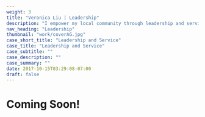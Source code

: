 ```yaml
---
weight: 3
title: "Veronica Liu | Leadership"
description: "I empower my local community through leadership and service."
nav_heading: "Leadership"
thumbnail: "work/coverAG.jpg"
case_short_title: "Leadership and Service"
case_title: "Leadership and Service"
case_subtitle: ""
case_description: ""
case_summary: ""
date: 2017-10-15T03:29:08-07:00
draft: false
---
```


# Coming Soon!